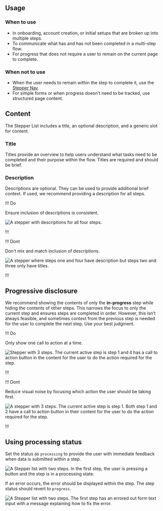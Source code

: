 ## Usage

### When to use

- In onboarding, account creation, or initial setups that are broken up into multiple steps.
- To communicate what has and has not been completed in a multi-step flow.
- For progress that does not require a user to remain on the current page to complete.

### When not to use

- When the user needs to remain within the step to complete it, use the [Stepper Nav](/components/stepper/nav).
- For simple forms or when progress doesn't need to be tracked, use structured page content.

## Content

The Stepper List includes a title, an optional description, and a generic slot for content.

### Title

Titles provide an overview to help users understand what tasks need to be completed and their purpose within the flow. Titles are required and should be brief.

### Description

Descriptions are optional. They can be used to provide additional brief context. If used, we recommend providing a description for all steps.

!!! Do

Ensure inclusion of descriptions is consistent.

![A stepper with descriptions for all four steps.](/assets/components/stepper/list/stepper-list-description-do.png)

!!!

!!! Dont

Don't mix and match inclusion of descriptions.

![A stepper where steps one and four have description but steps two and three only have titles.](/assets/components/stepper/list/stepper-list-description-dont.png)

!!!

## Progressive disclosure

We recommend showing the contents of only the **in-progress** step while hiding the contents of other steps. This narrows the focus to only the current step and ensures steps are completed in order. However, this isn’t always feasible, and sometimes context from the previous step is needed for the user to complete the next step. Use your best judgment.

!!! Do 

Only show one call to action at a time.

![Stepper with 3 steps. The current active step is step 1 and it has a call to action button in the content for the user to do the action required for the step.](/assets/components/stepper/list/stepper-list-progressive-disclosure-do.png)

!!!

!!! Dont

Reduce visual noise by focusing which action the user should be taking first.

![A stepper with 3 steps. The current active step is step 1. Both step 1 and 2 have a call to action button in their content for the user to do the action required for the step.](/assets/components/stepper/list/stepper-list-progressive-disclosure-dont.png)

!!!

## Using processing status

Set the status as `processing` to provide the user with immediate feedback when data is submitted within a step.

![A Stepper list with two steps. In the first step, the user is pressing a button and the step is in a processing state.](/assets/components/stepper/list/stepper-list-processing-status.png)

If an error occurs, the error should be displayed within the step. The step status should revert to `progress`.

![A Stepper list with two steps. The first step has an errored out form text input with a message explaining how to fix the error.](/assets/components/stepper/list/stepper-list-processing-status-errored.png)